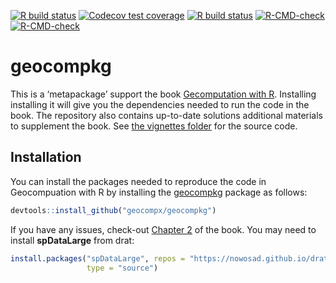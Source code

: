 
<!-- badges: start -->

[![R build
status](https://github.com/geocompx/geocompkg/workflows/pkgdown/badge.svg)](https://github.com/geocompx/geocompkg/actions)
[![Codecov test
coverage](https://codecov.io/gh/geocompx/geocompkg/branch/master/graph/badge.svg)](https://app.codecov.io/gh/geocompx/geocompkg?branch=master)
[![R build
status](https://github.com/geocompx/geocompkg/workflows/R-CMD-check/badge.svg)](https://github.com/geocompx/geocompkg/actions)
[![R-CMD-check](https://github.com/geocompx/geocompkg/workflows/R-CMD-check/badge.svg)](https://github.com/geocompx/geocompkg/actions)
[![R-CMD-check](https://github.com/geocompx/geocompkg/actions/workflows/R-CMD-check.yaml/badge.svg)](https://github.com/geocompx/geocompkg/actions/workflows/R-CMD-check.yaml)
<!-- badges: end -->

<!-- README.md is generated from README.Rmd. Please edit that file -->

# geocompkg

This is a ‘metapackage’ support the book [Gecomputation with
R](https://r.geocompx.org/). Installing installing it will give you the
dependencies needed to run the code in the book. The repository also
contains up-to-date solutions additional materials to supplement the
book. See [the vignettes
folder](https://github.com/geocompx/geocompkg/tree/master/vignettes) for
the source code.

## Installation

You can install the packages needed to reproduce the code in
Geocompuation with R by installing the
[geocompkg](https://github.com/geocompx/geocompkg) package as follows:

``` r
devtools::install_github("geocompx/geocompkg")
```

If you have any issues, check-out [Chapter
2](https://r.geocompx.org/spatial-class.html) of the book. You may need
to install **spDataLarge** from drat:

``` r
install.packages("spDataLarge", repos = "https://nowosad.github.io/drat/",
                 type = "source")
```
